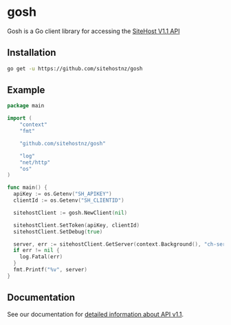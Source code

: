 # gosh

Gosh is a Go client library for accessing the [SiteHost V1.1 API](https://docs.sitehost.nz/api/v1/)

## Installation

```sh
go get -u https://github.com/sitehostnz/gosh
```
## Example

```go
package main

import (
	"context"
	"fmt"

	"github.com/sitehostnz/gosh"

	"log"
	"net/http"
	"os"
)

func main() {
  apiKey := os.Getenv("SH_APIKEY")
  clientId := os.Getenv("SH_CLIENTID")

  sitehostClient := gosh.NewClient(nil)

  sitehostClient.SetToken(apiKey, clientId)
  sitehostClient.SetDebug(true)

  server, err := sitehostClient.GetServer(context.Background(), "ch-server1")
  if err != nil {
    log.Fatal(err)
  }
  fmt.Printf("%v", server)
}
```

## Documentation

See our documentation for [detailed information about API v1.1](https://docs.sitehost.nz/api/v1/).